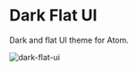 # Dark Flat UI

Dark and flat UI theme for Atom.

![dark-flat-ui](https://github.com/olmokramer/atom-dark-flat-ui/raw/master/screenshot.png)

